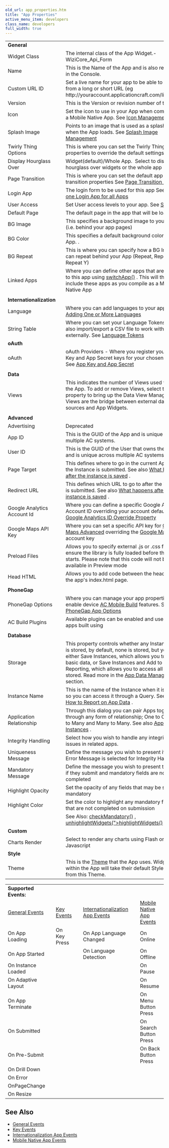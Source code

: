 ```yaml
---
old_url: app_properties.htm
title: "App Properties"
active_menu_item: developers
class_name: developers
full_width: true
---
```



<table>
<tr>
<td width="182">
<a id="general"> </a> <b>General</b>

</td>
<td width="20">
</td>
<td width="740">
</td>
</tr>
<tr>
<td width="182">
Widget Class

</td>
<td width="20">
</td>
<td width="740">
The internal class of the App Widget.- WiziCore_Api_Form

</td>
</tr>
<tr>
<td width="182">
Name

</td>
<td width="20">
</td>
<td width="740">
This is the Name of the App and is also reflected in the Console.

</td>
</tr>
<tr>
<td width="182">
Custom URL ID

</td>
<td width="20">
</td>
<td width="740">
Set a live name for your app to be able to access from a long or short URL (eg http://youraccount.applicationcraft.com/livename)

</td>
</tr>
<tr>
<td width="182">
Version

</td>
<td width="20">
</td>
<td width="740">
This is the Version or revision number of the App

</td>
</tr>
<tr>
<td width="182">
Icon

</td>
<td width="20">
</td>
<td width="740">
  Set the icon to use in your App when compiling as a Mobile Native App. See <a href="/developers/documentation/product-guide/mobile-apps-sites/icon-management">Icon Management</a>

</td>
</tr>
<tr>
<td width="182">
Splash Image

</td>
<td width="20">
</td>
<td width="740">
  Points to an image that is used as a splash screen when the App loads. See <a href="/developers/documentation/product-guide/mobile-apps-sites/splash-image-management">Splash Image Management</a>

</td>
</tr>
<tr>
<td width="182">
Twirly Thing Options

</td>
<td width="20">
</td>
<td width="740">
This is where you can set the Twirly Thing properties to override the default settings

</td>
</tr>
<tr>
<td width="182">
Display Hourglass Over

</td>
<td width="20">
</td>
<td width="740">
Widget(default)/Whole App.  Select to display hourglass over widgets or the whole app

</td>
</tr>
<tr>
<td width="182">
Page Transition

</td>
<td width="20">
</td>
<td width="740">
  This is where you can set the default app page transition properties See <a href="/developers/documentation/product-guide/mobile-apps-sites/page-transition-effects">Page Transition Effects</a>

</td>
</tr>
<tr>
<td width="182">
Login App

</td>
<td width="20">
</td>
<td width="740">
  The login form to be used for this app See <a href="/developers/documentation/product-guide/advanced-features/authentication-for-your-apps/typical-authentication-strategies/using-on-login-app-for-all-app">Using one Login App for all Apps</a>

</td>
</tr>
<tr>
<td width="182">
User Access

</td>
<td width="20">
</td>
<td width="740">
  Set User access levels to your app. See <a href="/developers/documentation/product-guide/the-console/sharing">Sharing</a>

</td>
</tr>
<tr>
<td width="182">
Default Page

</td>
<td width="20">
</td>
<td width="740">
The default page in the app that will be loaded

</td>
</tr>
<tr>
<td width="182">
BG Image

</td>
<td width="20">
</td>
<td width="740">
This specifies a background image to your App (i.e. behind your app pages)

</td>
</tr>
<tr>
<td width="182">
BG Color

</td>
<td width="20">
</td>
<td width="740">
This specifies a default background color of the App. .

</td>
</tr>
<tr>
<td width="182">
BG Repeat

</td>
<td width="20">
</td>
<td width="740">
This is where you can specify how a BG Image can repeat behind your App (Repeat, Repeat X, Repeat Y)

</td>
</tr>
<tr>
<td width="182">
Linked Apps

</td>
<td width="20">
</td>
<td width="740">
  Where you can define other apps that are linked to this app using <a href="/developers/documentation/scripting-apis/client-api/app-functions/switchapp">switchApp()</a> . This will then include these apps as you compile as a Mobile Native App

</td>
</tr>
<tr>
<td width="182">
</td>
<td width="20">
</td>
<td width="740">
</td>
</tr>
<tr>
<td width="182">
  <strong>Internationalization</strong>

</td>
<td width="20">
</td>
<td width="740">
</td>
</tr>
<tr>
<td width="182">
Language

</td>
<td width="20">
</td>
<td width="740">
  Where you can add languages to your app. See <a href="/developers/documentation/product-guide/advanced-features/multi-language-apps/adding-one-or-more-languages">Adding One or More Languages</a>

</td>
</tr>
<tr>
<td width="182">
String Table

</td>
<td width="20">
</td>
<td width="740">
  Where you can set your Language Tokens and also import/export a CSV file to work with externally. See <a href="/developers/documentation/product-guide/advanced-features/multi-language-apps/tokens">Language Tokens</a>

</td>
</tr>
<tr>
<td width="182">
<a id="data"> </a> <b>oAuth</b>

</td>
<td width="20">
</td>
<td width="740">
</td>
</tr>
<tr>
<td width="182">
oAuth
</td>
<td width="20">
</td>
<td width="740">
  oAuth Providers - Where you register your App Key and App Secret keys for your chosen service. See <a href="/developers/documentation/product-guide/advanced-features/oauth/app-key-and-app-secret">App Key and App Secret</a>
</td>
</tr>
<tr>
<td width="182">
</td>
<td width="20">
</td>
<td width="740">
</td>
</tr>
<tr>
<td width="182">
<a id="data"> </a> <b>Data</b>

</td>
<td width="20">
</td>
<td width="740">
</td>
</tr>
<tr>
<td width="182">
Views

</td>
<td width="20">
</td>
<td width="740">
This indicates the number of Views used within the App. To add or remove Views, select the property to bring up the Data View Manager. Data Views are the bridge between external data sources and App Widgets.

</td>
</tr>
<tr>
<td width="182">
</td>
<td width="20">
</td>
<td width="740">
</td>
</tr>
<tr>
<td width="182">
<a id="advanced"> </a> <b>Advanced</b>

</td>
<td width="20">
</td>
<td width="740">
</td>
</tr>
<tr>
<td width="182">
Advertising

</td>
<td width="20">
</td>
<td width="740">
Deprecated

</td>
</tr>
<tr>
<td width="182">
App ID

</td>
<td width="20">
</td>
<td width="740">
This is the GUID of the App and is unique across multiple AC systems.

</td>
</tr>
<tr>
<td width="182">
User ID

</td>
<td width="20">
</td>
<td width="740">
This is the GUID of the User that owns the App and is unique across multiple AC systems.

</td>
</tr>
<tr>
<td width="182">
Page Target

</td>
<td width="20">
</td>
<td width="740">
  This defines where to go in the current App after the Instance is submitted. See also <a href="/developers/documentation/product-guide/advanced-features/data-storage-management/standard-storage-procedures/submitting-an-instance/instance-handling-with-submit-button/what-happens-after-the-instance-is-saved/">What happens after the instance is saved</a> .

</td>
</tr>
<tr>
<td width="182">
Redirect URL

</td>
<td width="20">
</td>
<td width="740">
  This defines which URL to go to after the instance is submitted. See also <a href="/developers/documentation/product-guide/advanced-features/data-storage-management/standard-storage-procedures/submitting-an-instance/instance-handling-with-submit-button/what-happens-after-the-instance-is-saved/">What happens after the instance is saved</a> .

</td>
</tr>
<tr>
<td width="182">
Google Analytics Account Id

</td>
<td width="20">
</td>
<td width="740">
  Where you can define a specific Google Analytics Account ID overriding your account default. See <a href="/developers/documentation/product-guide/advanced-features/google-analytics/google-analytics-id-override-p">Google Analytics ID Override Property</a>

</td>
</tr>
<tr>
<td width="182">
Google Maps API Key

</td>
<td width="20">
</td>
<td width="740">
    Where you can set a specific API key for <a href="/developers/documentation/product-guide/widget-properties-events/advanced/google-maps-advanced">Google Maps Advanced</a> overriding the <a href="/developers/documentation/product-guide/the-console/console-tabs/more/account-variables/google-maps">Google Maps</a> account key

</td>
</tr>
<tr>
<td width="182">
Preload Files

</td>
<td width="20">
</td>
<td width="740">
Allows you to specify external .js or .css files to ensure the library is fully loaded before the app starts. Please note that this code will not be available in Preview mode

</td>
</tr>
<tr>
<td width="182">
Head HTML

</td>
<td width="20">
</td>
<td width="740">
Allows you to add code between the head tags of the app's index.html page.

</td>
</tr>
<tr>
<td width="182">
</td>
<td width="20">
</td>
<td width="740">
</td>
</tr>
<tr>
<td width="182">
<a id="phonegap"> </a> <b>PhoneGap</b>

</td>
<td width="20">
</td>
<td width="740">
</td>
</tr>
<tr>
<td width="182">
PhoneGap Options

</td>
<td width="20">
</td>
<td width="740">
    Where you can manage your app properties and enable device <a href="/developers/documentation/ac-mobile-build-phonegap/ac-mobile-build/">AC Mobile Build</a> features. See <a href="/developers/documentation/ac-mobile-build-phonegap/apps-developed-with-application-craft/enabling-device-features">PhoneGap App Options</a>

</td>
</tr>
<tr>
<td width="182">
AC Build Plugins

</td>
<td width="20">
</td>
<td width="740">
Available plugins can be enabled and used within apps built using

</td>
</tr>
<tr>
<td width="182">
</td>
<td width="20">
</td>
<td width="740">
</td>
</tr>
<tr>
<td width="182">
<a id="database"> </a> <b>Database</b>

</td>
<td width="20">
</td>
<td width="740">
</td>
</tr>
<tr>
<td width="182">
Storage

</td>
<td width="20">
</td>
<td width="740">
  This property controls whether any Instance data is stored, by default, none is stored, but you can either Save Instances, which allows you to access basic data, or Save Instances and Add to Reporting, which allows you to access all the data stored. Read more in the <a href="app_data_management.htm">App Data Management</a> section.

</td>
</tr>
<tr>
<td width="182">
Instance Name

</td>
<td width="20">
</td>
<td width="740">
  This is the name of the Instance when it is saved so you can access it through a Query. See also <a href="/developers/documentation/product-guide/advanced-features/data-storage-management/how-to-report-on-app-data/">How to Report on App Data</a> .

</td>
</tr>
<tr>
<td width="182">
Application Relationship

</td>
<td width="20">
</td>
<td width="740">
  Through this dialog you can pair Apps together through any form of relationship; One to One, One to Many and Many to Many. See also <a href="/developers/documentation/product-guide/advanced-features/data-storage-management/dataapp-instances">App Instances</a> .

</td>
</tr>
<tr>
<td width="182">
Integrity Handling

</td>
<td width="20">
</td>
<td width="740">
Select how you wish to handle any integrity issues in related apps.

</td>
</tr>
<tr>
<td width="182">
Uniqueness Message

</td>
<td width="20">
</td>
<td width="740">
Define the message you wish to present if Show Error Message is selected for Integrity Handling

</td>
</tr>
<tr>
<td width="182">
<a id="mandatory"> </a> Mandatory Message

</td>
<td width="20">
</td>
<td width="740">
Define the message you wish to present to users if they submit and mandatory fields are not completed

</td>
</tr>
<tr>
<td width="182">
Highlight Opacity

</td>
<td width="20">
</td>
<td width="740">
Set the opacity of any fields that may be set as mandatory

</td>
</tr>
<tr>
<td width="182">
Highlight Color

</td>
<td width="20">
</td>
<td width="740">
Set the color to highlight any mandatory fields that are not completed on submission

</td>
</tr>
<tr>
<td width="182">
</td>
<td width="20">
</td>
<td width="740">
    See Also: <a href="/developers/documentation/scripting-apis/client-api/widget-functions/checkmandatory">checkMandatory()</a> , <a href="/developers/documentation/scripting-apis/client-api/widget-functions/highlightwidgets) , <a href="/developers/documentation/scripting-apis/client-api/widget-functions/unhighlightwidgets">unhighlightWidgets(">highlightWidgets()</a></a>

</td>
</tr>
<tr>
<td width="182">
<a id="custom"> </a> <b>Custom</b>

</td>
<td width="20">
</td>
<td width="740">
</td>
</tr>
<tr>
<td width="182">
Charts Render

</td>
<td width="20">
</td>
<td width="740">
Select to render any charts using Flash or Javascript

</td>
</tr>
<tr>
<td width="182">
<a id="style"> </a> <b>Style</b>

</td>
<td width="20">
</td>
<td width="740">
</td>
</tr>
<tr>
<td width="182">
Theme

</td>
<td width="20">
</td>
<td width="740">
  This is the <a href="/developers/documentation/product-guide/content-and-app-layout/introduction/themes-styles/themesmanage">Theme</a> that the App uses. Widgets within the App will take their default Style settings from this Theme.

</td>
</tr>
</table>

<table>
<tr>
<td width="139">
  <strong>Supported Events:</strong>

</td>
<td width="14">
</td>
<td width="101">
</td>
<td width="13">
</td>
<td width="219">
</td>
<td width="14">
</td>
<td width="171">
</td>
</tr>
<tr>
<td width="139">
  <a href="/developers/documentation/product-guide/widget-properties-events/events/event-reference-list/general-events">General Events</a>

</td>
<td width="14">
</td>
<td width="101">
  <a href="/developers/documentation/product-guide/widget-properties-events/events/event-reference-list/key-events">Key Events</a>

</td>
<td width="13">
</td>
<td width="219">
  <a href="/developers/documentation/product-guide/widget-properties-events/events/event-reference-list/internationalization-app-event">Internationalization App Events</a>

</td>
<td width="14">
</td>
<td width="171">
  <a href="/developers/documentation/product-guide/widget-properties-events/events/event-reference-list/mobile-native-app-events">Mobile Native App Events</a>

</td>
</tr>
<tr>
<td width="139">
On App Loading

</td>
<td width="14">
</td>
<td width="101">
On Key Press

</td>
<td width="13">
</td>
<td width="219">
On App Language Changed

</td>
<td width="14">
</td>
<td width="171">
On Online

</td>
</tr>
<tr>
<td width="139">
On App Started

</td>
<td width="14">
</td>
<td width="101">
</td>
<td width="13">
</td>
<td width="219">
On Language Detection

</td>
<td width="14">
</td>
<td width="171">
On Offline

</td>
</tr>
<tr>
<td width="139">
On Instance Loaded

</td>
<td width="14">
</td>
<td width="101">
</td>
<td width="13">
</td>
<td width="219">
</td>
<td width="14">
</td>
<td width="171">
On Pause

</td>
</tr>
<tr>
<td width="139">
On Adaptive Layout

</td>
<td width="14">
</td>
<td width="101">
</td>
<td width="13">
</td>
<td width="219">
</td>
<td width="14">
</td>
<td width="171">
On Resume

</td>
</tr>
<tr>
<td width="139">
On App Terminate

</td>
<td width="14">
</td>
<td width="101">
</td>
<td width="13">
</td>
<td width="219">
</td>
<td width="14">
</td>
<td width="171">
On Menu Button Press

</td>
</tr>
<tr>
<td width="139">
On Submitted

</td>
<td width="14">
</td>
<td width="101">
</td>
<td width="13">
</td>
<td width="219">
</td>
<td width="14">
</td>
<td width="171">
On Search Button Press

</td>
</tr>
<tr>
<td width="139">
On Pre-Submit

</td>
<td width="14">
</td>
<td width="101">
</td>
<td width="13">
</td>
<td width="219">
</td>
<td width="14">
</td>
<td width="171">
On Back Button Press

</td>
</tr>
<tr>
<td width="139">
On Drill Down

</td>
<td width="14">
</td>
<td width="101">
</td>
<td width="13">
</td>
<td width="219">
</td>
<td width="14">
</td>
<td width="171">
</td>
</tr>
<tr>
<td width="139">
On Error

</td>
<td width="14">
</td>
<td width="101">
</td>
<td width="13">
</td>
<td width="219">
</td>
<td width="14">
</td>
<td width="171">
</td>
</tr>
<tr>
<td width="139">
OnPageChange

</td>
<td width="14">
</td>
<td width="101">
</td>
<td width="13">
</td>
<td width="219">
</td>
<td width="14">
</td>
<td width="171">
</td>
</tr>
<tr>
<td width="139">
On Resize

</td>
<td width="14">
</td>
<td width="101">
</td>
<td width="13">
</td>
<td width="219">
</td>
<td width="14">
</td>
<td width="171">
</td>
</tr>
</table>

## See Also

 - [General Events](/developers/documentation/product-guide/widget-properties-events/events/event-reference-list/general-events)
 - [Key Events](/developers/documentation/product-guide/widget-properties-events/events/event-reference-list/key-events)
 - [Internationalization App Events](/developers/documentation/product-guide/widget-properties-events/events/event-reference-list/internationalization-app-event)
 - [Mobile Native App Events](/developers/documentation/product-guide/widget-properties-events/events/event-reference-list/mobile-native-app-events)
